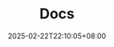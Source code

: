 ---
weight: 100
title: "Docs"
description: ""
icon: "article"
date: "2025-02-22T22:10:05+08:00"
lastmod: "2025-02-22T22:10:05+08:00"
draft: true
toc: true
---